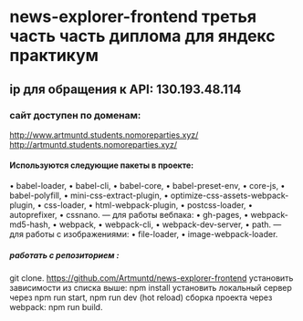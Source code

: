 # news-explorer-frontend третья часть часть диплома для яндекс практикум
## ip для обращения к API: 130.193.48.114
### сайт доступен по доменам: 
http://www.artmuntd.students.nomoreparties.xyz/ 
http://artmuntd.students.nomoreparties.xyz/
#### Используются следующие пакеты в проекте: 
• babel-loader,
• babel-cli,
• babel-core,
• babel-preset-env,
• core-js,
• babel-polyfill,
• mini-css-extract-plugin,
• optimize-css-assets-webpack-plugin,
• css-loader,
• html-webpack-plugin,
• postcss-loader,
• autoprefixer,
• cssnano.
— для работы вебпака:
• gh-pages,
• webpack-md5-hash,
• webpack,
• webpack-cli,
• webpack-dev-server,
• path.
— для работы с изображениями:
• file-loader, • image-webpack-loader.
##### работать с  репозиторием :
git clone.
https://github.com/Artmuntd/news-explorer-frontend
установить зависимости из списка выше: npm install
установить локальный сервер через npm run start, npm run dev (hot reload)
сборка проекта через webpack: npm run build.

